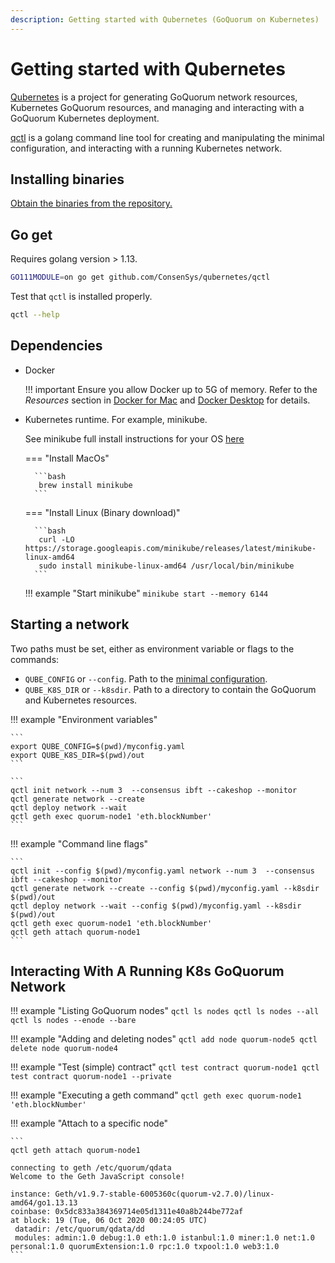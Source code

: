 ```yaml
---
description: Getting started with Qubernetes (GoQuorum on Kubernetes)
---
```


# Getting started with Qubernetes

[Qubernetes](../../Concepts/Qubernetes/Qubernetes-Overview.md) is a project for generating GoQuorum network resources,
Kubernetes GoQuorum resources, and managing and interacting with a GoQuorum Kubernetes deployment.

[qctl](../../Concepts/Qubernetes/Qubernetes-Overview.md#qctl-command-line-tool) is a golang command line tool for
creating and manipulating the minimal configuration, and interacting with a running Kubernetes network.

## Installing binaries

[Obtain the binaries from the repository.](https://github.com/ConsenSys/qubernetes/releases)

## Go get

Requires golang version >  1.13.

```bash
GO111MODULE=on go get github.com/ConsenSys/qubernetes/qctl
```

Test that `qctl` is installed properly.

```bash
qctl --help
```

## Dependencies

* Docker

    !!! important
        Ensure you allow Docker up to 5G of memory.
        Refer to the _Resources_ section in [Docker for Mac](https://docs.docker.com/docker-for-mac/) and
        [Docker Desktop](https://docs.docker.com/docker-for-windows/) for details.

* Kubernetes runtime. For example, minikube.

    See minikube full install instructions for your OS [here](https://minikube.sigs.k8s.io/docs/start/)

    === "Install MacOs"

        ```bash
         brew install minikube
        ```

    === "Install Linux (Binary download)"

        ```bash
         curl -LO https://storage.googleapis.com/minikube/releases/latest/minikube-linux-amd64
         sudo install minikube-linux-amd64 /usr/local/bin/minikube
        ```
    !!! example "Start minikube"
        ```
        minikube start --memory 6144
        ```

## Starting a network

Two paths must be set, either as environment variable or flags to the commands:

* `QUBE_CONFIG` or `--config`. Path to the [minimal configuration](../../Concepts/Qubernetes/Qubernetes-Overview.md#minimal-configuration).
* `QUBE_K8S_DIR` or `--k8sdir`. Path to a directory to contain the GoQuorum and Kubernetes resources.

!!! example "Environment variables"

    ```
    export QUBE_CONFIG=$(pwd)/myconfig.yaml
    export QUBE_K8S_DIR=$(pwd)/out
    ```

    ```
    qctl init network --num 3  --consensus ibft --cakeshop --monitor
    qctl generate network --create
    qctl deploy network --wait
    qctl geth exec quorum-node1 'eth.blockNumber'
    ```

!!! example "Command line flags"

    ```
    qctl init --config $(pwd)/myconfig.yaml network --num 3  --consensus ibft --cakeshop --monitor
    qctl generate network --create --config $(pwd)/myconfig.yaml --k8sdir $(pwd)/out
    qctl deploy network --wait --config $(pwd)/myconfig.yaml --k8sdir $(pwd)/out
    qctl geth exec quorum-node1 'eth.blockNumber'
    qctl geth attach quorum-node1
    ```

## Interacting With A Running K8s GoQuorum Network

!!! example "Listing GoQuorum nodes"
    ```
     qctl ls nodes
     qctl ls nodes --all
     qctl ls nodes --enode --bare
    ```

!!! example "Adding and deleting nodes"
    ```
     qctl add node quorum-node5
     qctl delete node quorum-node4
    ```

!!! example "Test (simple) contract"
    ```
     qctl test contract quorum-node1
     qctl test contract quorum-node1 --private
    ```

!!! example "Executing a geth command"
    ```
     qctl geth exec quorum-node1 'eth.blockNumber'
    ```

!!! example "Attach to a specific node"

    ```
    qctl geth attach quorum-node1

    connecting to geth /etc/quorum/qdata
    Welcome to the Geth JavaScript console!

    instance: Geth/v1.9.7-stable-6005360c(quorum-v2.7.0)/linux-amd64/go1.13.13
    coinbase: 0x5dc833a384369714e05d1311e40a8b244be772af
    at block: 19 (Tue, 06 Oct 2020 00:24:05 UTC)
     datadir: /etc/quorum/qdata/dd
     modules: admin:1.0 debug:1.0 eth:1.0 istanbul:1.0 miner:1.0 net:1.0 personal:1.0 quorumExtension:1.0 rpc:1.0 txpool:1.0 web3:1.0
    ```
